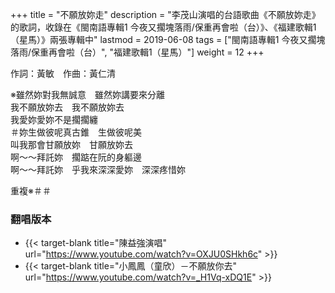 +++
title = "不願放妳走"
description = "李茂山演唱的台語歌曲《不願放妳走》的歌詞，收錄在《閩南語專輯1 今夜又擱塊落雨/保重再會啦（台）》、《福建歌輯1（星馬）》兩張專輯中"
lastmod = 2019-06-08
tags = ["閩南語專輯1 今夜又擱塊落雨/保重再會啦（台）",  "福建歌輯1（星馬）"]
weight = 12
+++

作詞：黃敏　作曲：黃仁清

※雖然妳對我無誠意　雖然妳講要來分離  
我不願放妳去　我不願放妳去  
我愛妳愛妳不是擱擱纏  
＃妳生做彼呢真古錐　生做彼呢美  
叫我那會甘願放妳　甘願放妳去  
啊～～拜託妳　擱踮在阮的身軀邊  
啊～～拜託妳　乎我來深深愛妳　深深疼惜妳  

重複※＃＃

### 翻唱版本

* {{< target-blank title="陳益強演唱" url="https://www.youtube.com/watch?v=OXJU0SHkh6c" >}}
* {{< target-blank title="小鳳鳳（童欣）－不願放你去" url="https://www.youtube.com/watch?v=_H1Vq-xDQ1E" >}}